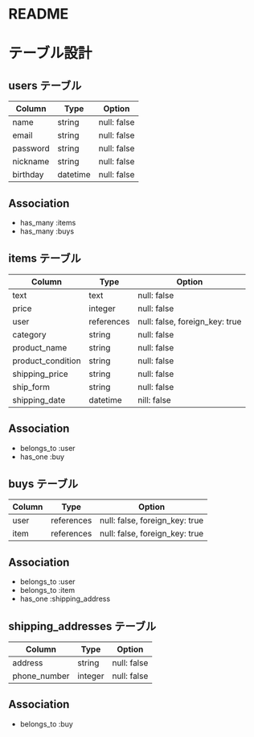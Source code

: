 # README
# テーブル設計

## users テーブル

| Column   | Type     | Option      |
| -------- | -------- | ----------- |
| name     | string   | null: false |
| email    | string   | null: false |
| password | string   | null: false |
| nickname | string   | null: false |
| birthday | datetime | null: false |

## Association

- has_many :items
- has_many :buys

## items テーブル

| Column            | Type       | Option                         |
| ----------------- | ---------- | ------------------------------ |
| text              | text       | null: false                    |
| price             | integer    | null: false                    |
| user              | references | null: false, foreign_key: true |
| category          | string     | null: false                    |
| product_name      | string     | null: false                    |
| product_condition | string     | null: false                    |
| shipping_price    | string     | null: false                    |
| ship_form         | string     | null: false                    |
| shipping_date     | datetime   | nill: false                    |

## Association

- belongs_to :user
- has_one :buy

## buys テーブル

| Column           | Type    | Option                            |
| ---------------- | ------- | --------------------------------- |
| user             | references | null: false, foreign_key: true |
| item             | references | null: false, foreign_key: true |

## Association

- belongs_to :user
- belongs_to :item
- has_one :shipping_address

## shipping_addresses テーブル

| Column       | Type    | Option      |
| ------------ | ------- | ----------- |
| address      | string  | null: false |
| phone_number | integer | null: false |

## Association

- belongs_to :buy